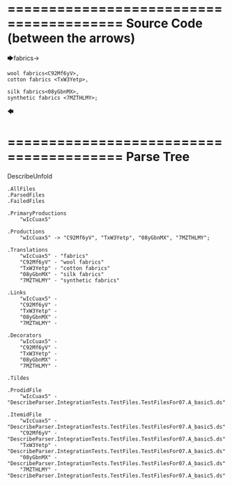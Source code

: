 ========================================
Source Code (between the arrows)
========================================

🡆fabrics<wIcCuax5>->


    wool fabrics<C92Mf6yV>,
    cotton fabrics <TxW3Yetp>,
	
    silk fabrics<08yGbnMX>,
    synthetic fabrics <7MZTHLMY>;
🡄

========================================
Parse Tree
========================================
DescribeUnfold

    .AllFiles
    .ParsedFiles
    .FailedFiles

    .PrimaryProductions
        "wIcCuax5" 

    .Productions
        "wIcCuax5" -> "C92Mf6yV", "TxW3Yetp", "08yGbnMX", "7MZTHLMY";

    .Translations
        "wIcCuax5" - "fabrics"
        "C92Mf6yV" - "wool fabrics"
        "TxW3Yetp" - "cotton fabrics"
        "08yGbnMX" - "silk fabrics"
        "7MZTHLMY" - "synthetic fabrics"

    .Links
        "wIcCuax5" - 
        "C92Mf6yV" - 
        "TxW3Yetp" - 
        "08yGbnMX" - 
        "7MZTHLMY" - 

    .Decorators
        "wIcCuax5" - 
        "C92Mf6yV" - 
        "TxW3Yetp" - 
        "08yGbnMX" - 
        "7MZTHLMY" - 

    .Tildes

    .ProdidFile
        "wIcCuax5" - "DescribeParser.IntegrationTests.TestFiles.TestFilesFor07.A_basic5.ds"

    .ItemidFile
        "wIcCuax5" - "DescribeParser.IntegrationTests.TestFiles.TestFilesFor07.A_basic5.ds"
        "C92Mf6yV" - "DescribeParser.IntegrationTests.TestFiles.TestFilesFor07.A_basic5.ds"
        "TxW3Yetp" - "DescribeParser.IntegrationTests.TestFiles.TestFilesFor07.A_basic5.ds"
        "08yGbnMX" - "DescribeParser.IntegrationTests.TestFiles.TestFilesFor07.A_basic5.ds"
        "7MZTHLMY" - "DescribeParser.IntegrationTests.TestFiles.TestFilesFor07.A_basic5.ds"

